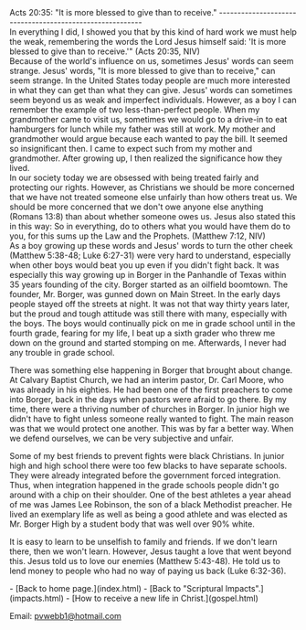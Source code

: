  <head> <title>(PVW) Acts 20:35: "It is more blessed to give than to receive."</title> <meta content="IE=9" http-equiv="X-UA-Compatible"></meta> <link href="css/page_style.css" rel="stylesheet" type="text/css"></link> </head><body><div class="page_style"> Acts 20:35: "It is more blessed to give than to receive."
---------------------------------------------------------

<div class="p">In everything I did, I showed you that by this kind of hard work we must help the weak, remembering the words the Lord Jesus himself said: 'It is more blessed to give than to receive.'" (Acts 20:35, NIV)

</div>Because of the world's influence on us, sometimes Jesus' words can seem strange. Jesus' words, "It is more blessed to give than to receive," can seem strange. In the United States today people are much more interested in what they can get than what they can give. Jesus' words can sometimes seem beyond us as weak and imperfect individuals. However, as a boy I can remember the example of two less-than-perfect people. When my grandmother came to visit us, sometimes we would go to a drive-in to eat hamburgers for lunch while my father was still at work. My mother and grandmother would argue because each wanted to pay the bill. It seemed so insignificant then. I came to expect such from my mother and grandmother. After growing up, I then realized the significance how they lived.

<div class="p">In our society today we are obsessed with being treated fairly and protecting our rights. However, as Christians we should be more concerned that we have not treated someone else unfairly than how others treat us. We should be more concerned that we don't owe anyone else anything (Romans 13:8) than about whether someone owes us. Jesus also stated this in this way: So in everything, do to others what you would have them do to you, for this sums up the Law and the Prophets. (Matthew 7:12, NIV)

</div>As a boy growing up these words and Jesus' words to turn the other cheek (Matthew 5:38-48; Luke 6:27-31) were very hard to understand, especially when other boys would beat you up even if you didn't fight back. It was especially this way growing up in Borger in the Panhandle of Texas within 35 years founding of the city. Borger started as an oilfield boomtown. The founder, Mr. Borger, was gunned down on Main Street. In the early days people stayed off the streets at night. It was not that way thirty years later, but the proud and tough attitude was still there with many, especially with the boys. The boys would continually pick on me in grade school until in the fourth grade, fearing for my life, I beat up a sixth grader who threw me down on the ground and started stomping on me. Afterwards, I never had any trouble in grade school.

There was something else happening in Borger that brought about change. At Calvary Baptist Church, we had an interim pastor, Dr. Carl Moore, who was already in his eighties. He had been one of the first preachers to come into Borger, back in the days when pastors were afraid to go there. By my time, there were a thriving number of churches in Borger. In junior high we didn't have to fight unless someone really wanted to fight. The main reason was that we would protect one another. This was by far a better way. When we defend ourselves, we can be very subjective and unfair.

Some of my best friends to prevent fights were black Christians. In junior high and high school there were too few blacks to have separate schools. They were already integrated before the government forced integration. Thus, when integration happened in the grade schools people didn't go around with a chip on their shoulder. One of the best athletes a year ahead of me was James Lee Robinson, the son of a black Methodist preacher. He lived an exemplary life as well as being a good athlete and was elected as Mr. Borger High by a student body that was well over 90% white.

It is easy to learn to be unselfish to family and friends. If we don't learn there, then we won't learn. However, Jesus taught a love that went beyond this. Jesus told us to love our enemies (Matthew 5:43-48). He told us to lend money to people who had no way of paying us back (Luke 6:32-36).

  </div>- [Back to home page.](index.html)
- [Back to "Scriptural Impacts".](impacts.html)
- [How to receive a new life in Christ.](gospel.html)

Email: [pvwebb1@hotmail.com](mailto:pvwebb1@hotmail.com)

